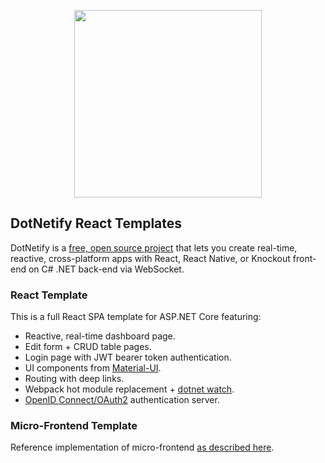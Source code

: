 <p align="center"><img width="300px" src="http://dotnetify.net/content/images/dotnetify-logo.png"></p>

## DotNetify React Templates

DotNetify is a [free, open source project](https://github.com/dsuryd/dotNetify) that lets you create real-time, reactive, cross-platform apps with React, React Native, or Knockout front-end on C# .NET back-end via WebSocket.

### React Template

This is a full React SPA template for ASP.NET Core featuring:
- Reactive, real-time dashboard page.
- Edit form + CRUD table pages.
- Login page with JWT bearer token authentication.
- UI components from [Material-UI](https://material-ui.com/).
- Routing with deep links.
- Webpack hot module replacement + [dotnet watch](https://docs.microsoft.com/en-us/aspnet/core/tutorials/dotnet-watch).
- [OpenID Connect/OAuth2](https://github.com/aspnet-contrib/AspNet.Security.OpenIdConnect.Server) authentication server.

### Micro-Frontend Template

Reference implementation of micro-frontend [as described here](https://dotnetify.net/core/mfe).


